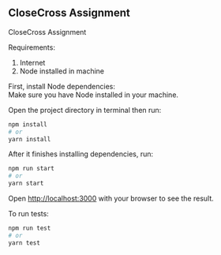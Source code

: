 ## CloseCross Assignment

CloseCross Assignment

Requirements:
1. Internet
2. Node installed in machine

First, install Node dependencies:<br/>
Make sure you have Node installed in your machine.

Open the project directory in terminal then run:

```bash
npm install
# or
yarn install
```

After it finishes installing dependencies, run:

```bash
npm run start
# or
yarn start
```

Open [http://localhost:3000](http://localhost:3000) with your browser to see the result.


To run tests:

```bash
npm run test
# or
yarn test
```
